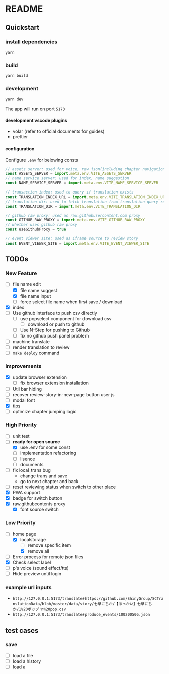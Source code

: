 # README

## Quickstart

### install dependencies

``` bash
yarn
```

### build

``` bash
yarn build
```

### development

``` bash
yarn dev
```

The app will run on port `5173`

#### development vscode plugins

- volar (refer to official documents for guides)
- prettier

#### configuration

Configure `.env` for belowing consts

```js
// assets server: used for voice, raw json(including chapter navigation), index thumb
const ASSETS_SERVER = import.meta.env.VITE_ASSETS_SERVER
// name service server: used for index, name suggestion
const NAME_SERVICE_SERVER = import.meta.env.VITE_NAME_SERVICE_SERVER

// transaction index: used to query if translation exists
const TRANSLATION_INDEX_URL = import.meta.env.VITE_TRANSLATION_INDEX_URL
// translation dir: used to fetch translation from translation query result
const TRANSLATION_DIR = import.meta.env.VITE_TRANSLATION_DIR

// github raw proxy: used as raw.githubusercontent.com proxy
const GITHUB_RAW_PROXY = import.meta.env.VITE_GITHUB_RAW_PROXY
// whether uses github raw proxy
const useGithubProxy = true

// event viewer site: used as iframe source to review story
const EVENT_VIEWER_SITE = import.meta.env.VITE_EVENT_VIEWER_SITE
```

## TODOs

### New Feature

- [ ] file name edit
  - [x] file name suggest
  - [x] file name input
  - [ ] force select file name when first save / download
- [x] index
- [ ] Use github interface to push csv directly
  - [ ] use popselect component for download csv
    - [ ] download or push to github
  - [ ] Use N-Step for pushing to Github
  - [ ] fix no github push panel problem
- [ ] machine translate
- [ ] render translation to review
- [ ] `make deploy` command

### Improvements

- [x] update browser extension
  - [ ] fix browser extension installation
- [ ] Util bar hiding
- [ ] recover review-story-in-new-page button user js
- [ ] modal font
- [x] tips
- [ ] optimize chapter jumping logic

### High Priority

- [ ] unit test
- [ ] **ready for open source**
  - [x] use .env for some const
  - [ ] implementation refactoring
  - [ ] lisence
  - [ ] documents
- [ ] fix local_trans bug
  - change trans and save
  - go to next chapter and back
- [ ] reset reviewing status when switch to other place
- [x] PWA support
- [x] badge for switch button
- [x] raw.githubcontents proxy
  - [x] font source switch

### Low Priority

- [ ] home page
  - [x] localstorage
    - [ ] remove specific item
    - [x] remove all

- [ ] Error process for remote json files
- [x] Check select label
- [ ] p's voice (sound effect/tts)
- [ ] Hide preview until login

### example url inputs

- `http://127.0.0.1:5173/translate#https://github.com/ShinyGroup/SCTranslationData/blob/master/data/story/七草にちか/【あっかい】七草にちか/1%20ポップ'n%20pop.csv`
- `http://127.0.0.1:5173/translate#produce_events/100200506.json`

## test cases

### save

- [ ] load a file
- [ ] load a history
- [ ] load a
